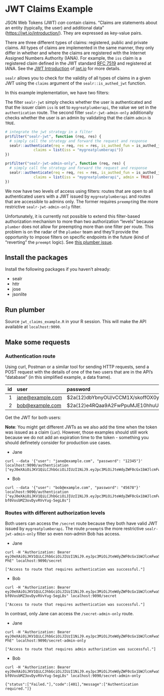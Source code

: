 
# JWT Claims Example

JSON Web Tokens (JWT) *can* contain claims. “Claims are statements about
an entity (typically, the user) and additional data”
(<https://jwt.io/introduction/>). They are expressed as key-value pairs.

There are three different types of claims: registered, public and
private claims. All types of claims are implemented in the same manner,
they only differ in whether and where the claims are registered with the
Internet Assigned Numbers Authority (IANA). For example, the `iss` claim
is a registered claim defined in the JWT standard
[RFC 7519](https://tools.ietf.org/html/rfc7519#page-8) and registered at
IANA. See the [JWT Introduction](https://jwt.io/introduction/) of
[jwt.io](jwt.io) for more details.

`sealr` allows you to check for the validity of all types of claims in a
given JWT using the `claims` argument of the `sealr::is_authed_jwt`
function.

In this example implementation, we have two filters:

The filter `sealr-jwt` simply checks whether the user is authenticated
and that the issuer claim `iss` is set to `mygreatplumberapi`, the value
we set in the `authentication` route. The second filter
`sealr-jwt-admin-only` additionally checks whether the user is an admin
by validating that the claim `admin` is `TRUE`.

``` r
# integrate the jwt strategy in a filter
pr$filter("sealr-jwt", function (req, res) {
  # simply call the strategy and forward the request and response
  sealr::authenticate(req = req, res = res, is_authed_fun = is_authed_jwt, secret = secret,
             claims = list(iss = "mygreatplumberapi"))
})

pr$filter("sealr-jwt-admin-only", function (req, res) {
  # simply call the strategy and forward the request and response
  sealr::authenticate(req = req, res = res, is_authed_fun = is_authed_jwt, secret = secret,
             claims = list(iss = "mygreatplumberapi", admin = TRUE))
})
```

We now have two levels of access using filters: routes that are open to
all authenticated users with a JWT issued by `mygreatplumberapi` and
routes that are accessible to admins only. The former requires
`preempt`ing the more restrictive `sealr-jwt-admin-only` filter.

Unfortunately, it is currently not possible to extend this filter-based
authorization mechanism to more than two authorization “levels” because
`plumber` does not allow for preempting more than one filter per route.
This problem is on the radar of the `plumber` team and they’ll provide
the opportunity to impose filters on specific endpoints in the future
(kind of “reverting” the `preempt` logic). See [this plumber
issue](https://github.com/trestletech/plumber/issues/108).

## Install the packages

Install the following packages if you haven’t already:

  - sealr
  - httr
  - jose
  - jsonlite

## Run plumber

Source `jwt_claims_example.R` in your R session. This will make the API
available at `localhost:9090`.

## Make some requests

### Authentication route

Using curl, Postman or a similar tool for sending HTTP requests, send a
POST request with the details of one of the two users that are in the
API’s “database” (in this simplified example, a data
frame).

| id | user               | password                                                       | admin | gender |
| -: | :----------------- | :------------------------------------------------------------- | :---- | :----- |
|  1 | <jane@example.com> | $2a\(12\)dbYbnyOU/vCCM1X/skoffOX0yQSKivgosuk04tjXAnEWEQo6GYwLu | TRUE  | woman  |
|  2 | <bob@example.com>  | $2a\(12\)e4RQaa9A2FwPpuMJE10hhuUZXsUqcpGhHpoMnnxHw2FqTMX0jXxya | FALSE | man    |

Get the JWT for both users:

**Note**: You might get different JWTs as we also add the time when the
token was issued as a claim (`iat`). However, those examples should
still work because we do not add an expiration time to the token -
something you should definetely consider for production use
    cases.

  - Jane

<!-- end list -->

    curl --data '{"user": "jane@example.com", "password": "12345"}' localhost:9090/authentication
    ["eyJ0eXAiOiJKV1QiLCJhbGciOiJIUzI1NiJ9.eyJpc3MiOiJteWdyZWF0cGx1bWJlcmFwaSIsImlhdCI6MTU1MzY3NjE0NiwiYWRtaW4iOnRydWUsImdlbmRlciI6IndvbWFuIiwidXNlcklEIjoxfQ.AZqJFuXZkjwKbnULHfJVmBapFhZpBgLIUuX7HOJAUhU"]

  - Bob

<!-- end list -->

    curl --data '{"user": "bob@example.com", "password": "45678"}' localhost:9090/authentication
    ["eyJ0eXAiOiJKV1QiLCJhbGciOiJIUzI1NiJ9.eyJpc3MiOiJteWdyZWF0cGx1bWJlcmFwaSIsImlhdCI6MTU1MzY3NTgzNCwiYWRtaW4iOmZhbHNlLCJnZW5kZXIiOiJtYW4iLCJ1c2VySUQiOjJ9.WjRD5aIaqgApWJ-bf0VosbMZ3ovDyvRVvYug-5egL8s"]

### Routes with different authorization levels

Both users can access the `/secret` route because they both have valid
JWT issued by `mygreatplumberapi`. The route `preempt`s the more
restrictive `sealr-jwt-admin-only` filter so even non-admin Bob has
access.

  - Jane

<!-- end list -->

    curl -H "Authorization: Bearer eyJ0eXAiOiJKV1QiLCJhbGciOiJIUzI1NiJ9.eyJpc3MiOiJteWdyZWF0cGx1bWJlcmFwaSIsImlhdCI6MTU1MzY3NTc3NSwiYWRtaW4iOnRydWUsImdlbmRlciI6IndvbWFuIiwidXNlcklEIjoxfQ.FXLTGUcsn8yuiS7VqoGEjw94zQsmO6sYdWJeLeS-PhE" localhost:9090/secret
    
    ["Access to route that requires authentication was successful."]

  - Bob

<!-- end list -->

    curl -H "Authorization: Bearer eyJ0eXAiOiJKV1QiLCJhbGciOiJIUzI1NiJ9.eyJpc3MiOiJteWdyZWF0cGx1bWJlcmFwaSIsImlhdCI6MTU1MzY3NTgzNCwiYWRtaW4iOmZhbHNlLCJnZW5kZXIiOiJtYW4iLCJ1c2VySUQiOjJ9.WjRD5aIaqgApWJ-bf0VosbMZ3ovDyvRVvYug-5egL8s" localhost:9090/secret
    
    ["Access to route that requires authentication was successful."]

In contrast, only Jane can access the `/secret-admin-only`
    route.

  - Jane

<!-- end list -->

    curl -H "Authorization: Bearer eyJ0eXAiOiJKV1QiLCJhbGciOiJIUzI1NiJ9.eyJpc3MiOiJteWdyZWF0cGx1bWJlcmFwaSIsImlhdCI6MTU1MzY3NTc3NSwiYWRtaW4iOnRydWUsImdlbmRlciI6IndvbWFuIiwidXNlcklEIjoxfQ.FXLTGUcsn8yuiS7VqoGEjw94zQsmO6sYdWJeLeS-PhE" localhost:9090/secret-admin-only
    
    ["Access to route that requires admin authorization was successful."]

  - Bob

<!-- end list -->

    curl -H "Authorization: Bearer eyJ0eXAiOiJKV1QiLCJhbGciOiJIUzI1NiJ9.eyJpc3MiOiJteWdyZWF0cGx1bWJlcmFwaSIsImlhdCI6MTU1MzY3NTgzNCwiYWRtaW4iOmZhbHNlLCJnZW5kZXIiOiJtYW4iLCJ1c2VySUQiOjJ9.WjRD5aIaqgApWJ-bf0VosbMZ3ovDyvRVvYug-5egL8s" localhost:9090/secret-admin-only
    
    {"status":["Failed."],"code":[401],"message":["Authentication required."]}
